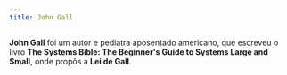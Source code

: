 ```yaml
---
title: John Gall
---
```


**John Gall** foi um autor e pediatra aposentado americano, que escreveu o livro **The Systems Bible: The Beginner's Guide to Systems Large and Small**, onde propôs a **Lei de Gall**.